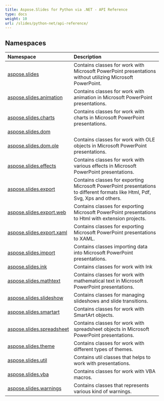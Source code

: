 ```yaml
---
title: Aspose.Slides for Python via .NET - API Reference
type: docs
weight: 10
url: /slides/python-net/api-reference/
---
```


## **Namespaces**
|**Namespace**|**Description**|
| :- | :- |
|[aspose.slides](/slides/python-net/api-reference/aspose.slides/)|Contains classes for work with Microsoft PowerPoint presentations without utilizing Microsoft PowerPoint.|
|[aspose.slides.animation](/slides/python-net/api-reference/aspose.slides.animation/)|Contains classes for work with animation in Microsoft PowerPoint presentations.|
|[aspose.slides.charts](/slides/python-net/api-reference/aspose.slides.charts/)|Contains classes for work with charts in Microsoft PowerPoint presentations.|
|[aspose.slides.dom](/slides/python-net/api-reference/aspose.slides.dom/)||
|[aspose.slides.dom.ole](/slides/python-net/api-reference/aspose.slides.dom.ole/)|Contains classes for work with OLE objects in Microsoft PowerPoint presentations.|
|[aspose.slides.effects](/slides/python-net/api-reference/aspose.slides.effects/)|Contains classes for work with various effects in Microsoft PowerPoint presentations.|
|[aspose.slides.export](/slides/python-net/api-reference/aspose.slides.export/)|Contains classes for exporting Microsoft PowerPoint presentations to different formats like Html, Pdf, Svg, Xps and others.|
|[aspose.slides.export.web](/slides/python-net/api-reference/aspose.slides.export.web/)|Contains classes for exporting Microsoft PowerPoint presentations to Html with extension projects.|
|[aspose.slides.export.xaml](/slides/python-net/api-reference/aspose.slides.export.xaml/)|Contains classes for exporting Microsoft PowerPoint presentations to XAML.|
|[aspose.slides.import](/slides/python-net/api-reference/aspose.slides.import/)|Contains classes importing data into Microsoft PowerPoint presentations.|
|[aspose.slides.ink](/slides/python-net/api-reference/aspose.slides.ink/)|Contains classes for work with Ink|
|[aspose.slides.mathtext](/slides/python-net/api-reference/aspose.slides.mathtext/)|Contains classes for work with mathematical text in Microsoft PowerPoint presentations.|
|[aspose.slides.slideshow](/slides/python-net/api-reference/aspose.slides.slideshow/)|Contains classes for managing slideshows and slide transitions.|
|[aspose.slides.smartart](/slides/python-net/api-reference/aspose.slides.smartart/)|Contains classes for work with SmartArt objects.|
|[aspose.slides.spreadsheet](/slides/python-net/api-reference/aspose.slides.spreadsheet/)|Contains classes for work with spreadsheet objects in Microsoft PowerPoint presentations.|
|[aspose.slides.theme](/slides/python-net/api-reference/aspose.slides.theme/)|Contains classes for work with different types of themes.|
|[aspose.slides.util](/slides/python-net/api-reference/aspose.slides.util/)|Contains util classes that helps to work with presentations.|
|[aspose.slides.vba](/slides/python-net/api-reference/aspose.slides.vba/)|Contains classes for work with VBA macros.|
|[aspose.slides.warnings](/slides/python-net/api-reference/aspose.slides.warnings/)|Contains classes that represents various kind of warnings.|
